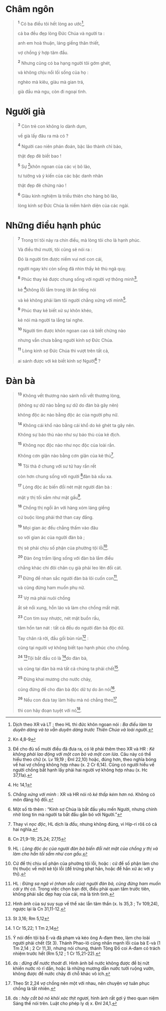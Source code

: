 # Châm ngôn

> <sup><b>1</b></sup> Có ba điều tôi hết lòng ao ước[^1-48c3adfd-eca2-4ea4-9cce-2be236a0582e],
>
> cả ba đều đẹp lòng Đức Chúa và người ta :
>
> anh em hoà thuận, láng giềng thân thiết,
>
> vợ chồng ý hợp tâm đầu.
>
> <sup><b>2</b></sup> Nhưng cũng có ba hạng người tôi gớm ghét,
>
> và không chịu nổi lối sống của họ :
>
> nghèo mà kiêu, giàu mà gian trá,
>
> già đầu mà ngu, còn đi ngoại tình.

# Người già

> <sup><b>3</b></sup> Còn trẻ con không lo dành dụm,
>
> về già lấy đâu ra mà có ?
>
> <sup><b>4</b></sup> Người cao niên phán đoán, bậc lão thành chỉ bảo,
>
> thật đẹp đẽ biết bao !
>
> <sup><b>5</b></sup> Sự [^1@-48c3adfd-eca2-4ea4-9cce-2be236a0582e]khôn ngoan của các vị bô lão,
>
> tư tưởng và ý kiến của các bậc danh nhân
>
> thật đẹp đẽ chừng nào !
>
> <sup><b>6</b></sup> Giàu kinh nghiệm là triều thiên cho hàng bô lão,
>
> lòng kính sợ Đức Chúa là niềm hãnh diện của các ngài.

# Những điều hạnh phúc

> <sup><b>7</b></sup> Trong trí tôi nảy ra chín điều, mà lòng tôi cho là hạnh phúc.
>
> Và điều thứ mười, tôi cũng sẽ nói ra :
>
> Đó là người tìm được niềm vui nơi con cái,
>
> người ngay khi còn sống đã nhìn thấy kẻ thù ngã quỵ.
>
> <sup><b>8</b></sup> Phúc thay kẻ được chung sống với người vợ thông minh[^2-48c3adfd-eca2-4ea4-9cce-2be236a0582e],
>
> kẻ [^2@-48c3adfd-eca2-4ea4-9cce-2be236a0582e]không lỗi lầm trong lời ăn tiếng nói
>
> và kẻ không phải làm tôi người chẳng xứng với mình[^3-48c3adfd-eca2-4ea4-9cce-2be236a0582e].
>
> <sup><b>9</b></sup> Phúc thay kẻ biết xử sự khôn khéo,
>
> kẻ nói mà người ta lắng tai nghe.
>
> <sup><b>10</b></sup> Người tìm được khôn ngoan cao cả biết chừng nào
>
> nhưng vẫn chưa bằng người kính sợ Đức Chúa.
>
> <sup><b>11</b></sup> Lòng kính sợ Đức Chúa thì vượt trên tất cả,
>
> ai sánh được với kẻ biết kính sợ Người[^4-48c3adfd-eca2-4ea4-9cce-2be236a0582e] ?

# Đàn bà

> <sup><b>13</b></sup> Không vết thương nào sánh nổi vết thương lòng,
>
> (không sự dữ nào bằng sự dữ do đàn bà gây nên)
>
> không độc ác nào bằng độc ác của người phụ nữ.
>
> <sup><b>14</b></sup> Không cái khổ nào bằng cái khổ do kẻ ghét ta gây nên.
>
> Không sự báo thù nào như sự báo thù của kẻ địch.
>
> <sup><b>15</b></sup> Không nọc độc nào như nọc độc của loài rắn.
>
> Không cơn giận nào bằng cơn giận của kẻ thù[^5-48c3adfd-eca2-4ea4-9cce-2be236a0582e].
>
> <sup><b>16</b></sup> Tôi thà ở chung với sư tử hay rắn rết
>
> còn hơn chung sống với người [^3@-48c3adfd-eca2-4ea4-9cce-2be236a0582e]đàn bà xấu xa.
>
> <sup><b>17</b></sup> Lòng độc ác biến đổi nét mặt người đàn bà :
>
> mặt y thị tối sầm như mặt gấu[^6-48c3adfd-eca2-4ea4-9cce-2be236a0582e].
>
> <sup><b>18</b></sup> Chồng thị ngồi ăn với hàng xóm láng giềng
>
> cứ buộc lòng phải thở than cay đắng.
>
> <sup><b>19</b></sup> Mọi gian ác đều chẳng thấm vào đâu
>
> so với gian ác của người đàn bà ;
>
> thị sẽ phải chịu số phận của phường tội lỗi[^7-48c3adfd-eca2-4ea4-9cce-2be236a0582e].
>
> <sup><b>20</b></sup> Đàn ông trầm lặng sống với đàn bà lắm điều
>
> chẳng khác chi đôi chân cụ già phải leo lên đồi cát.
>
> <sup><b>21</b></sup> Đừng để nhan sắc người đàn bà lôi cuốn con[^8-48c3adfd-eca2-4ea4-9cce-2be236a0582e],
>
> và cũng đừng ham muốn phụ nữ.
>
> <sup><b>22</b></sup> Vợ mà phải nuôi chồng
>
> ắt sẽ nổi xung, hỗn láo và làm cho chồng mất mặt.
>
> <sup><b>23</b></sup> Con tim suy nhược, nét mặt buồn rầu,
>
> tâm hồn tan nát : tất cả đều do người đàn bà độc dữ.
>
> Tay chân rã rời, đầu gối bủn rủn[^9-48c3adfd-eca2-4ea4-9cce-2be236a0582e] :
>
> cũng tại người vợ không biết tạo hạnh phúc cho chồng.
>
> <sup><b>24</b></sup> [^4@-48c3adfd-eca2-4ea4-9cce-2be236a0582e]Tội bắt đầu có là [^5@-48c3adfd-eca2-4ea4-9cce-2be236a0582e]do đàn bà,
>
> và cũng tại đàn bà mà tất cả chúng ta phải chết[^10-48c3adfd-eca2-4ea4-9cce-2be236a0582e].
>
> <sup><b>25</b></sup> Đừng khai mương cho nước chảy,
>
> cũng đừng để cho đàn bà độc dữ tự do ăn nói[^11-48c3adfd-eca2-4ea4-9cce-2be236a0582e].
>
> <sup><b>26</b></sup> Nếu con đưa tay làm hiệu mà nó chẳng theo[^12-48c3adfd-eca2-4ea4-9cce-2be236a0582e]
>
> thì con hãy đoạn tuyệt với nó[^13-48c3adfd-eca2-4ea4-9cce-2be236a0582e].

[^1-48c3adfd-eca2-4ea4-9cce-2be236a0582e]: Dịch theo XR và LT ; theo HL thì đức khôn ngoan nói : _Ba điều làm ta duyên dáng và ta vẫn duyên dáng trước Thiên Chúa và loài người_.

[^2-48c3adfd-eca2-4ea4-9cce-2be236a0582e]: Để cho đủ số mười điều đã đưa ra, có lẽ phải thêm theo XR và HR : _Kẻ không phải lao động với một con bò và một con lừa_. Câu này có thể hiểu theo chữ (x. Lv 19,19 ; Đnl 22,10) hoặc, đúng hơn, theo nghĩa bóng về hai vợ chồng không hợp nhau (x. 2 Cr 6,14). Cũng có người hiểu về người chồng bất hạnh lấy phải hai người vợ không hợp nhau (x. Hc 37,11a).

[^3-48c3adfd-eca2-4ea4-9cce-2be236a0582e]: _Chẳng xứng với mình_ : XR và HR nói rõ _kẻ thấp kém hơn nó_. Không có môn đăng hộ đối.

[^4-48c3adfd-eca2-4ea4-9cce-2be236a0582e]: Một số tb thêm : “Kính sợ Chúa là bắt đầu yêu mến Người, nhưng chính nhờ lòng tin mà người ta bắt đầu gắn bó với Người.”

[^5-48c3adfd-eca2-4ea4-9cce-2be236a0582e]: Thay vì _nọc độc_, HL dịch là _đầu_, nhưng không đúng, vì Híp-ri rôš có cả hai nghĩa.

[^6-48c3adfd-eca2-4ea4-9cce-2be236a0582e]: HL : _Lòng độc ác của người đàn bà biến đổi nét mặt của chồng y thị và làm cho hắn tối sầm như con gấu_.

[^7-48c3adfd-eca2-4ea4-9cce-2be236a0582e]: Cứ để thị chịu số phận của phường tội lỗi, hoặc : cứ để số phận làm cho thị thuộc về một kẻ tội lỗi (để trừng phạt hắn, hoặc để hắn xử ác với y thị).

[^8-48c3adfd-eca2-4ea4-9cce-2be236a0582e]: HL : _Đừng sa ngã vì (nhan sắc của) người đàn bà, cũng đừng ham muốn cái y thị có_. Trong việc chọn bạn đời, điều phải quan tâm trước tiên, không phải sắc đẹp hay của cải, mà là tính tình.

[^9-48c3adfd-eca2-4ea4-9cce-2be236a0582e]: Hình ảnh của sự suy sụp về thể xác lẫn tâm thần (x. Is 35,3 ; Tv 109,24), ngược lại là Cn 31,11-12.

[^10-48c3adfd-eca2-4ea4-9cce-2be236a0582e]: Ý nói đến tội bà E-và đã phạm và kéo ông A-đam theo, làm cho loài người phải chết (St 3). Thánh Phao-lô cũng nhấn mạnh lỗi của bà E-và (1 Tm 2,14 ; 2 Cr 11,3), nhưng nói chung, thánh Tông Đồ coi A-đam có trách nhiệm trước hết (Rm 5,12 ; 1 Cr 15,21-22).

[^11-48c3adfd-eca2-4ea4-9cce-2be236a0582e]: ds : _đừng để nước thoát đi_. Hình ảnh bể nước không được để bị nứt khiến nước rò rỉ dần, hoặc là những mương dẫn nước tưới ruộng vườn, không được để nước chảy đi chỗ khác vô ích.

[^12-48c3adfd-eca2-4ea4-9cce-2be236a0582e]: Theo St 2,24 vợ chồng nên một với nhau, nên chuyện vợ tuân phục chồng là tất nhiên.

[^13-48c3adfd-eca2-4ea4-9cce-2be236a0582e]: ds : _hãy cắt bỏ nó khỏi xác thịt ngươi_, hình ảnh rất gợi ý theo quan niệm Sáng thế nói trên. Luật cho phép ly dị x. Đnl 24,1.

[^1@-48c3adfd-eca2-4ea4-9cce-2be236a0582e]: Kn 4,8-9

[^2@-48c3adfd-eca2-4ea4-9cce-2be236a0582e]: Hc 14,1

[^3@-48c3adfd-eca2-4ea4-9cce-2be236a0582e]: Cn 21,9-19; 25,24; 27,15

[^4@-48c3adfd-eca2-4ea4-9cce-2be236a0582e]: St 3,16; Rm 5,12

[^5@-48c3adfd-eca2-4ea4-9cce-2be236a0582e]: 1 Cr 15,22; 1 Tm 2,14

